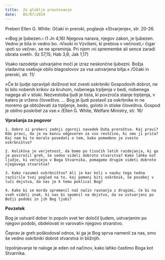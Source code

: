 ```yaml
---
title:  Za globlje proučevanje
date:   05/07/2019
---
```


Preberi Ellen G. White: Očaki in preroki, poglavje »Stvarjenje«, str. 20-26.

»›Bog je ljubezen.‹ (1 Jn 4,16) Njegova narava, njegov zakon, je ljubezen. Vedno je bila in vedno bo. ›Visoki in Vzvišeni, ki prebiva v večnosti,‹ čigar ›poti so večne‹, se ne spreminja. Pri njem ›ni spremembe ali sence zaradi obrata svetil‹. (Iz 57,15; Hab 3,6; Jak 1,17)

Vsako razodetje ustvarjalne moči je izraz neskončne ljubezni. Božja vladavina vsebuje obilo blagoslovov za vsa ustvarjena bitja.« /Očaki in preroki, str. 11/

»Če bi ljudje opravljali dolžnost kot zvesti oskrbniki Gospodovih dobrot, ne bi bilo nobenih krikov za kruhom, nobenega trpljenja v bedi, nobenega nagega ali v stiski. Nezvestoba ljudi je tista, ki povzroča stanje trpljenja, v katero je vrženo človeštvo. … Bog je ljudi postavil za oskrbnike in ne moremo ga obtoževati za trpljenje, bedo, goloto in stiske človeštva. Gospod je obilno poskrbel za vse.« /Ellen G. White, Welfare Ministry, str. 16/

**Vprašanja za pogovor**

`1.	Dobro si preberi zadnji zgornji navedek Duha preroštva. Kaj pravi? Kdo pravi, da je na koncu odgovoren za vso revščino, ki smo ji priča? Kaj nam bi to moralo povedati o tem, kako pomembno je zvesto oskrbništvo?`

`2.	Kolikšna je verjetnost, da bomo po tisočih letih razdejanja, ki ga je povzročil greh, še vedno videli dobroto stvarstva? Kako lahko kot ljudje, ki verujejo v Boga Stvarnika, pomagamo drugim videti dobroto njegovega stvarstva?`

`3.	Kako razumeš oskrbništvo? Ali je kar koli v nauku tega tedna razširilo tvoj pogled na to, kaj pomeni biti oskrbnik, še posebej v luči dejstva, da nas je k temu poklical Bog?`

`4.	Kako bi se morda spremenil naš način ravnanja z drugimi, če bi na vseh videli znak, ki nas bi spomnil na dejstvo, da so ustvarjeni po Božji podobi in jih Bog ljubi?`

**Povzetek**

Bog je ustvaril dober in popoln svet ter določil ljudem, ustvarjenim po njegovi podobi, obdelovati in varovati« njegovo stvarstvo.

Čeprav je greh poškodoval odnos, ki ga je Bog sprva namenil za nas, smo še vedno oskrbniki dobrot stvarstva in bližnjih.

Izpolnjevanje te naloge je eden od načinov, kako lahko častimo Boga kot Stvarnika.
